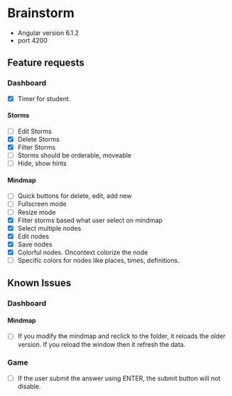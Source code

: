 # Brainstorm

- Angular version 6.1.2
- port 4200

## Feature requests


### Dashboard

- [X] Timer for student.

#### Storms

- [ ] Edit Storms
- [X] Delete Storms
- [X] Filter Storms
- [ ] Storms should be orderable, moveable
- [ ] Hide, show hints

#### Mindmap
- [ ] Quick buttons for delete, edit, add new
- [ ] Fullscreen mode
- [ ] Resize mode
- [X] Filter storms based what user select on mindmap
- [x] Select multiple nodes
- [x] Edit nodes
- [x] Save nodes
- [x] Colorful nodes. Oncontext colorize the node
- [ ] Specific colors for nodes like places, times, definitions.

## Known Issues

### Dashboard
#### Mindmap
- [ ] If you modify the mindmap and reclick to the folder, it reloads the older version. If you reload the window then it refresh the data.


### Game

- [ ] If the user submit the answer using ENTER, the submit button will not disable.
